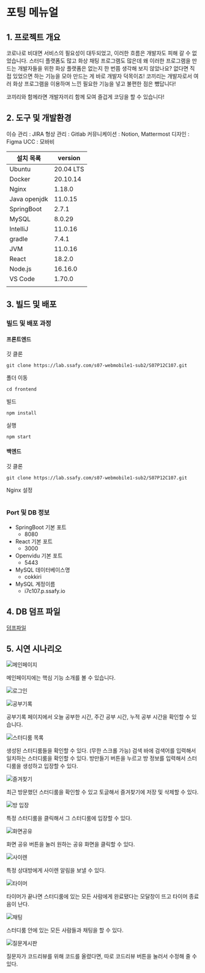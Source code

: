 # 포팅 메뉴얼


## 1. 프로젝트 개요

코로나로 비대면 서비스의 필요성이 대두되었고, 이러한 흐름은 개발자도 피해 갈 수 없었습니다.
스터디 플랫폼도 많고 화상 채팅 프로그램도 많은데 왜 이러한 프로그램을 만드는 개발자들을 위한 화상 플랫폼은 없는지 한 번쯤 생각해 보지 않았나요?
없다면 직접 있었으면 하는 기능을 모아 만드는 게 바로 개발자 덕목이죠! 코끼리는 개발자로서 여러 화상 프로그램을 이용하며 느낀 필요한 기능을 넣고 불편한 점은 뺐답니다!

코끼리와 함께라면 개발자끼리 함께 모여 즐겁게 코딩을 할 수 있습니다!



## 2. 도구 및 개발환경


이슈 관리 : JIRA
형상 관리 : Gitlab
커뮤니케이션 : Notion, Mattermost
디자인 : Figma
UCC : 모바비


| 설치 목록    | version   |
| ------------ | --------- |
| Ubuntu       | 20.04 LTS |
| Docker       | 20.10.14  |
| Nginx        | 1.18.0    |
| Java openjdk | 11.0.15   |
| SpringBoot   | 2.7.1     |
| MySQL        | 8.0.29    |
| IntelliJ     | 11.0.16   |
| gradle       | 7.4.1     |
| JVM          | 11.0.16   |
| React        | 18.2.0    |
| Node.js      | 16.16.0   |
| VS Code      | 1.70.0    |
|              |           |



## 3. 빌드 및 배포


### 빌드 및 배포 과정


#### 프론트엔드


깃 클론

```
git clone https://lab.ssafy.com/s07-webmobile1-sub2/S07P12C107.git
```



폴더 이동

```
cd frontend
```



빌드

```
npm install
```



실행

```
npm start
```



#### 백엔드


깃 클론

```
git clone https://lab.ssafy.com/s07-webmobile1-sub2/S07P12C107.git
```



Nginx 설정

```
```



### Port 및 DB 정보


- SpringBoot 기본 포트
  - 8080
- React 기본 포트
  - 3000
- Openvidu 기본 포트
  - 5443
- MySQL 데이터베이스명
  - cokkiri
- MySQL 계정이름
  - i7c107.p.ssafy.io



## 4. DB 덤프 파일

 [덤프파일]() 




## 5. 시연 시나리오

![메인페이지](https://lab.ssafy.com/s07-webmobile1-sub2/S07P12C107/uploads/6b71cf37c9df856ba4cf8428e55a8e41/%EB%A9%94%EC%9D%B8%ED%8E%98%EC%9D%B4%EC%A7%80.gif)

메인페이지에는 핵심 기능 소개를 볼 수 있습니다.




![로그인](https://lab.ssafy.com/s07-webmobile1-sub2/S07P12C107/uploads/1c1d105ecbd03ae6abb82d756dd4054a/%EB%A1%9C%EA%B7%B8%EC%9D%B8.gif)




![공부기록](https://lab.ssafy.com/s07-webmobile1-sub2/S07P12C107/uploads/9afdc28e31144fe5e5d95517c156ac7e/%EA%B3%B5%EB%B6%80%EA%B8%B0%EB%A1%9D_%ED%8E%98%EC%9D%B4%EC%A7%80.gif)

공부기록 페이지에서 오늘 공부한 시간, 주간 공부 시간, 누적 공부 시간을 확인할 수 있습니다.




![스터디룸 목록](https://lab.ssafy.com/s07-webmobile1-sub2/S07P12C107/uploads/5ed2baa2bc984a6dbcd8391e90f4df56/%EC%8A%A4%ED%84%B0%EB%94%94%EB%A3%B8_%EB%AA%A9%EB%A1%9D_%ED%8E%98%EC%9D%B4%EC%A7%80.gif)

생성된 스터디룸들을 확인할 수 있다. (무한 스크롤 가능)
검색 바에 검색어를 입력해서 일치하는 스터디룸을 확인할 수 있다.
방만들기 버튼을 누르고 방 정보를 입력해서 스터디룸을 생성하고 입장할 수 있다.




![즐겨찾기](https://lab.ssafy.com/s07-webmobile1-sub2/S07P12C107/uploads/72cd08aee7d535d951f202e71647cbac/%EC%A6%90%EA%B2%A8%EC%B0%BE%EA%B8%B0.gif)

최근 방문했던 스터디룸을 확인할 수 있고 토글해서 즐겨찾기에 저장 및 삭제할 수 있다.




![방 입장](https://lab.ssafy.com/s07-webmobile1-sub2/S07P12C107/uploads/a4ae542c153d8a12f464f4c9116c2453/%EB%B0%A9_%EC%9E%85%EC%9E%A5.gif)

특정 스터디룸을 클릭해서 그 스터디룸에 입장할 수 있다.




![화면공유](https://lab.ssafy.com/s07-webmobile1-sub2/S07P12C107/uploads/cc7534caac490e44dff15a79622ca587/%ED%99%94%EB%A9%B4%EA%B3%B5%EC%9C%A0_%EB%94%B0%EB%B4%89.gif)

화면 공유 버튼을 눌러 원하는 공유 화면을 클릭할 수 있다.




![사이렌](https://lab.ssafy.com/s07-webmobile1-sub2/S07P12C107/uploads/8c16d10d7a343ecf71660bfcc644322b/%EC%82%AC%EC%9D%B4%EB%A0%8C.gif)

특정 상대방에게 사이렌 알림을 보낼 수 있다.




![타이머](https://lab.ssafy.com/s07-webmobile1-sub2/S07P12C107/uploads/9a345b5a136b902efdd2be29c328624f/%ED%83%80%EC%9D%B4%EB%A8%B8.gif)

타이머가 끝나면 스터디룸에 있는 모든 사람에게 완료됐다는 모달창이 뜨고 타이머 종료음이 난다.




![채팅](https://lab.ssafy.com/s07-webmobile1-sub2/S07P12C107/uploads/bda624131a52f20dd131e551f8902c55/%EC%B1%84%ED%8C%85.gif)

스터디룸 안에 있는 모든 사람들과 채팅을 할 수 있다.




![질문게시판](https://lab.ssafy.com/s07-webmobile1-sub2/S07P12C107/uploads/87bf6e5b1a81729e25cb86b1339cf766/%EC%A7%88%EB%AC%B8%EA%B2%8C%EC%8B%9C%ED%8C%90.gif)

질문자가 코드리뷰를 위해 코드를 올렸다면, 따로 코드리뷰 버튼을 눌러서 수정해 줄 수 있다.

